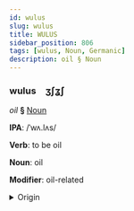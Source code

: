 ```yaml
---
id: wulus
slug: wulus
title: WULUS
sidebar_position: 806
tags: [wulus, Noun, Germanic]
description: oil § Noun
---
```


### wulus&emsp;<span kind="abugida">ʒʃʓ́ʃ</span>

*oil* **§** [Noun](../../tags/Noun)

**IPA**: /ˈwʌ.lʌs/

**Verb**: to be oil

**Noun**: oil

**Modifier**: oil-related

<details>
    <summary>Origin</summary>
    Luxembourgish Ueleg [ˈuə̯.ləɕ]<br/>
    <em>Germanic Language Family</em>
</details>